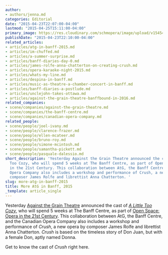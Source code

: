 ```yaml
---
author:
- authors/jenna.md
categories: Editorial
date: "2015-04-23T22:07:00-04:00"
lastmod: "2015-04-25T15:11:00-04:00"
primary_image: https://res.cloudinary.com/schmopera/image/upload/v1545409169/media/webhook-uploads/1429840789709/IMG_20140715_105216.jpg.jpg
publishDate: "2015-04-23T22:10:00-04:00"
related_articles:
- articles/atg-in-banff-2015.md
- articles/im-chuffed.md
- articles/a-summer-surprise.md
- articles/banff-diaries-day-0.md
- articles/james-rolfe-anna-chatterton-on-creating-crush.md
- articles/opera-karaoke-night-2015.md
- articles/whats-my-line.md
- articles/despina-in-banff.md
- articles/music-as-theatre-a-chamber-concert-in-banff.md
- articles/banff-diaries-a-postlude.md
- articles/unclejohn-takes-ottawa.md
- articles/against-the-grain-theatre-banffbound-in-2016.md
related_companies:
- scene/companies/against-the-grain-theatre.md
- scene/companies/the-banff-centre.md
- scene/companies/canadian-opera-company.md
related_people:
- scene/people/joel-ivany.md
- scene/people/clarence-frazer.md
- scene/people/ellen-mcateer.md
- scene/people/bruno-roy.md
- scene/people/simone-mcintosh.md
- scene/people/samantha-pickett.md
- scene/people/pasquale-dalessio.md
short_description: 'Yesterday Against the Grain Theatre announced the cast of A Little
  Too Cozy, who will spend 5 weeks at The Banff Centre, as part of Open Space: Opera
  in the 21st Century. This collaboration between AtG, the Banff Centre, and the Canadian
  Opera Company also includes a workshop and performance of Crush, a new opera by
  composer James Rolfe and librettist Anna Chatterton. '
slug: more-atg-in-banff-2015
title: More AtG in Banff, 2015
_template: article_single
---
```


Yesterday [Against the Grain Theatre](http://againstthegraintheatre.com/) announced the cast of [*A Little Too Cozy*](/atg-in-banff-2015/), who will spend 5 weeks at The Banff Centre, as part of [Open Space: Opera in the 21st Century](http://www.banffcentre.ca/programs/program.aspx?id=1532). This collaboration between AtG, the Banff Centre, and the Canadian Opera Company also includes a workshop and performance of *Crush*, a new opera by composer James Rolfe and librettist Anna Chatterton. *Crush* is based on the timeless story of Don Juan, but with a female Don, aptly named Donna. 

Get to know the cast of *Crush* right here.
